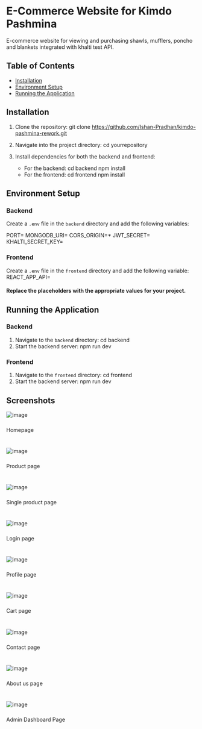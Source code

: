 # E-Commerce Website for Kimdo Pashmina

E-commerce website for viewing and purchasing shawls, mufflers, poncho and blankets integrated with khalti test API.

## Table of Contents

- [Installation](#installation)
- [Environment Setup](#environment-setup)
- [Running the Application](#running-the-application)

## Installation

1. Clone the repository:
   git clone https://github.com/Ishan-Pradhan/kimdo-pashmina-rework.git

2. Navigate into the project directory:
   cd yourrepository

3. Install dependencies for both the backend and frontend:
   - For the backend:
       cd backend npm install
    - For the frontend:
        cd frontend npm install

## Environment Setup

### Backend

Create a `.env` file in the `backend` directory and add the following variables:

PORT= 
MONGODB_URI=
CORS_ORIGIN=*
JWT_SECRET=
KHALTI_SECRET_KEY=

### Frontend

Create a `.env` file in the `frontend` directory and add the following variable:
REACT_APP_API=

#### Replace the placeholders with the appropriate values for your project.



## Running the Application

### Backend
1. Navigate to the `backend` directory:
   cd backend
2. Start the backend server:
   npm run dev

### Frontend
1. Navigate to the `frontend` directory:
   cd frontend
2. Start the backend server:
   npm run dev

## Screenshots

![image](https://github.com/user-attachments/assets/c5ddf56a-cf53-4871-abd2-1aa545c7998b)
###
Homepage
#
![image](https://github.com/user-attachments/assets/db473cbe-6c2a-427f-a06c-31f3a09a59f7)
###
Product page
#
![image](https://github.com/user-attachments/assets/4c063952-b5e2-4efd-9237-258d2ca43c73)
###
Single product page
#
![image](https://github.com/user-attachments/assets/25e332a8-4c85-4042-95e9-2c86589d4dd9)
###
Login page
#
![image](https://github.com/user-attachments/assets/c3623653-f592-4d1e-92f0-269adb30947f)
###
Profile page
#
![image](https://github.com/user-attachments/assets/5aad614b-6c20-4ce3-aa6c-4b876a3c37a7)
###
Cart page
#
![image](https://github.com/user-attachments/assets/e4491ac9-43b4-4460-98b1-ffd6c687b54e)
###
Contact page
#
![image](https://github.com/user-attachments/assets/294ee23e-0f7d-4d7f-9c9a-ff34d3edc3ac)
###
About us page
#
![image](https://github.com/user-attachments/assets/671f8af9-0fc7-475b-acd9-7d3ecb63ff5e)
###
Admin Dashboard Page
#










